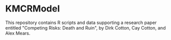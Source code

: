 # KMCRModel

This repository contains R scripts and data supporting a research paper entitled "Competing Risks: Death and Ruin", by Dirk Cotton, Cay Cotton, and Alex Mears.
